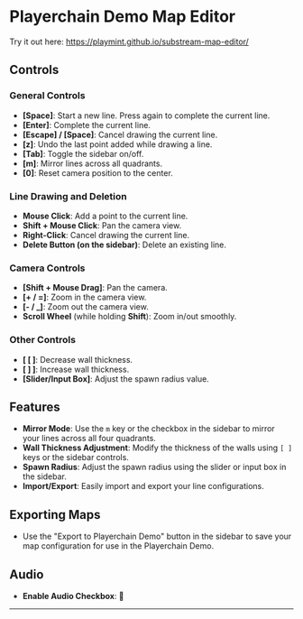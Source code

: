 # Playerchain Demo Map Editor

Try it out here: https://playmint.github.io/substream-map-editor/

## Controls

### General Controls

- **[Space]**: Start a new line. Press again to complete the current line.
- **[Enter]**: Complete the current line.
- **[Escape] / [Space]**: Cancel drawing the current line.
- **[z]**: Undo the last point added while drawing a line.
- **[Tab]**: Toggle the sidebar on/off.
- **[m]**: Mirror lines across all quadrants.
- **[0]**: Reset camera position to the center.

### Line Drawing and Deletion

- **Mouse Click**: Add a point to the current line.
- **Shift + Mouse Click**: Pan the camera view.
- **Right-Click**: Cancel drawing the current line.
- **Delete Button (on the sidebar)**: Delete an existing line.

### Camera Controls

- **[Shift + Mouse Drag]**: Pan the camera.
- **[+ / =]**: Zoom in the camera view.
- **[- / _]**: Zoom out the camera view.
- **Scroll Wheel** (while holding **Shift**): Zoom in/out smoothly.

### Other Controls

- **[ [ ]**: Decrease wall thickness.
- **[ ] ]**: Increase wall thickness.
- **[Slider/Input Box]**: Adjust the spawn radius value.

## Features

- **Mirror Mode**: Use the `m` key or the checkbox in the sidebar to mirror your lines across all four quadrants.
- **Wall Thickness Adjustment**: Modify the thickness of the walls using `[ ]` keys or the sidebar controls.
- **Spawn Radius**: Adjust the spawn radius using the slider or input box in the sidebar.
- **Import/Export**: Easily import and export your line configurations.

## Exporting Maps

- Use the "Export to Playerchain Demo" button in the sidebar to save your map configuration for use in the Playerchain Demo.

## Audio

- **Enable Audio Checkbox**: 🍔

---
